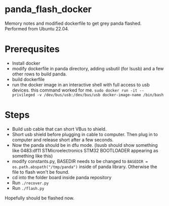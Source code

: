 # panda_flash_docker
Memory notes and modified dockerfile to get grey panda flashed.
Performed from Ubuntu 22.04.

# Prerequsites
 - Install docker
 - modify dockerfile in panda directory, adding usbutil (for lsusb) and a few other rows to build panda. 
 - build dockerfile
 - run the docker image in an interactive shell with full access to usb devices. 
   this command worked for me.
   ```sudo docker run -it --privileged -v /dev/bus/usb:/dev/bus/usb docker-image-name /bin/bash```

# Steps
 - Build usb cable that can short VBus to shield. 
 - Short usb shield before plugging in cable to computer. Then plug in to computer and release short after a few seconds. 
 - Now the panda should be in dfu mode. (lsusb should show something like 0483:df11 STMicroelectronics STM32  BOOTLOADER appearing as something like this)
 - modify constants.py, BASEDIR needs to be changed to ```BASEDIR = os.path.abspath("/tmp/panda")``` inside of panda library. Otherwise the file to flash won't be      found.
 - cd into the folder board inside panda repository 
 - Run ```./recover.py```
 - Run ```./flash.py```

Hopefully should be flashed now.
